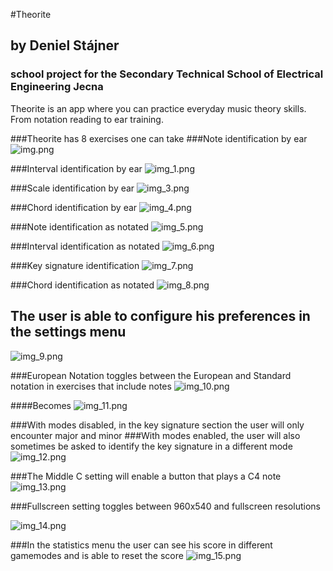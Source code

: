 #Theorite
## by Deniel Stájner
### school project for the Secondary Technical School of Electrical Engineering Jecna

Theorite is an app where you can practice everyday music theory skills.
From notation reading to ear training.

###Theorite has 8 exercises one can take
###Note identification by ear
![img.png](doc/img.png)

###Interval identification by ear
![img_1.png](doc/img_1.png)

###Scale identification by ear
![img_3.png](doc/img_3.png)

###Chord identification by ear
![img_4.png](doc/img_4.png)

###Note identification as notated
![img_5.png](doc/img_5.png)

###Interval identification as notated
![img_6.png](doc/img_6.png)

###Key signature identification
![img_7.png](doc/img_7.png)

###Chord identification as notated
![img_8.png](doc/img_8.png)

## The user is able to configure his preferences in the settings menu
![img_9.png](doc/img_9.png)

###European Notation toggles between the European and Standard notation in exercises that include notes
![img_10.png](doc/img_10.png)

####Becomes
![img_11.png](doc/img_11.png)

###With modes disabled, in the key signature section the user will only encounter major and minor
###With modes enabled, the user will also sometimes be asked to identify the key signature in a different mode
![img_12.png](doc/img_12.png)

###The Middle C setting will enable a button that plays a C4 note
![img_13.png](doc/img_13.png)

###Fullscreen setting toggles between 960x540 and fullscreen resolutions

![img_14.png](doc/img_14.png)

###In the statistics menu the user can see his score in different gamemodes and is able to reset the score
![img_15.png](doc/img_15.png)

